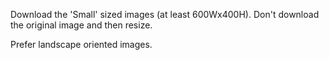 ﻿Download the 'Small' sized images (at least 600Wx400H). Don't download the original image and then resize.

Prefer landscape oriented images.
